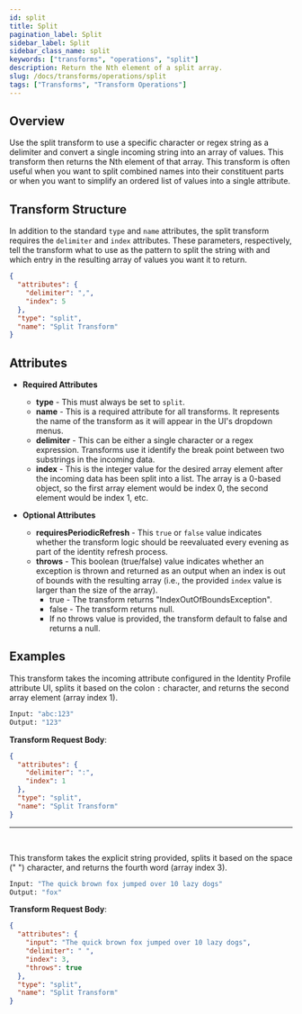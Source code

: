 ```yaml
---
id: split
title: Split
pagination_label: Split
sidebar_label: Split
sidebar_class_name: split
keywords: ["transforms", "operations", "split"]
description: Return the Nth element of a split array.
slug: /docs/transforms/operations/split
tags: ["Transforms", "Transform Operations"]
---
```


## Overview

Use the split transform to use a specific character or regex string as a
delimiter and convert a single incoming string into an array of values. This
transform then returns the Nth element of that array. This transform is often
useful when you want to split combined names into their constituent parts or
when you want to simplify an ordered list of values into a single attribute.

## Transform Structure

In addition to the standard `type` and `name` attributes, the split transform
requires the `delimiter` and `index` attributes. These parameters, respectively,
tell the transform what to use as the pattern to split the string with and which
entry in the resulting array of values you want it to return.

```json
{
  "attributes": {
    "delimiter": ",",
    "index": 5
  },
  "type": "split",
  "name": "Split Transform"
}
```

## Attributes

- **Required Attributes**

  - **type** - This must always be set to `split`.
  - **name** - This is a required attribute for all transforms. It represents
    the name of the transform as it will appear in the UI's dropdown menus.
  - **delimiter** - This can be either a single character or a regex expression.
    Transforms use it identify the break point between two substrings in the
    incoming data.
  - **index** - This is the integer value for the desired array element after
    the incoming data has been split into a list. The array is a 0-based object,
    so the first array element would be index 0, the second element would be
    index 1, etc.

- **Optional Attributes**
  - **requiresPeriodicRefresh** - This `true` or `false` value indicates whether
    the transform logic should be reevaluated every evening as part of the
    identity refresh process.
  - **throws** - This boolean (true/false) value indicates whether an exception
    is thrown and returned as an output when an index is out of bounds with the
    resulting array (i.e., the provided `index` value is larger than the size of
    the array).
    - true - The transform returns "IndexOutOfBoundsException".
    - false - The transform returns null.
    - If no throws value is provided, the transform default to false and returns
      a null.

## Examples

This transform takes the incoming attribute configured in the Identity Profile
attribute UI, splits it based on the colon `:` character, and returns the second
array element (array index 1).

```bash
Input: "abc:123"
Output: "123"
```

**Transform Request Body**:

```json
{
  "attributes": {
    "delimiter": ":",
    "index": 1
  },
  "type": "split",
  "name": "Split Transform"
}
```

---

<p>&nbsp;</p>

This transform takes the explicit string provided, splits it based on the space
(" ") character, and returns the fourth word (array index 3).

```bash
Input: "The quick brown fox jumped over 10 lazy dogs"
Output: "fox"
```

**Transform Request Body**:

```json
{
  "attributes": {
    "input": "The quick brown fox jumped over 10 lazy dogs",
    "delimiter": " ",
    "index": 3,
    "throws": true
  },
  "type": "split",
  "name": "Split Transform"
}
```
